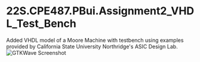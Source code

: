 # 22S.CPE487.PBui.Assignment2_VHDL_Test_Bench
Added VHDL model of a Moore Machine with testbench using examples provided by California State University Northridge's ASIC Design Lab.
![GTKWave Screenshot](main/Assignment2/mooretb.JPG)
